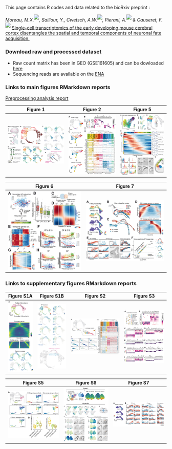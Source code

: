 
This page contains R codes and data related to the bioRxiv preprint :

*Moreau, M.X.<sup>[![](https://orcid.org/sites/default/files/images/orcid_16x16.png)](https://orcid.org/0000-0002-2592-2373)</sup>, Saillour, Y., Cwetsch, A.W.<sup>[![](https://orcid.org/sites/default/files/images/orcid_16x16.png)](https://orcid.org/0000-0002-8156-1218)</sup>, Pierani, A.<sup>[![](https://orcid.org/sites/default/files/images/orcid_16x16.png)](https://orcid.org/0000-0002-4872-4791)</sup> & Causeret, F.<sup>[![](https://orcid.org/sites/default/files/images/orcid_16x16.png)](https://orcid.org/0000-0002-0543-4938)</sup>* [Single-cell transcriptomics of the early developing mouse cerebral cortex disentangles the spatial and temporal components of neuronal fate acquisition.](https://doi.org/10.1101/2020.11.27.401398)


### Download raw and processed dataset

- Raw count matrix has been in GEO (GSE161605) and can be dowloaded [here](https://www.ncbi.nlm.nih.gov/geo/download/?acc=GSE161605&format=file)
- Sequencing reads are available on the [ENA](https://www.ebi.ac.uk/ena/browser/view/SRX9519507)

### Links to main figures RMarkdown reports

[Preprocessing analysis report](./html-Reports/Quality_Control.html)

| Figure 1 | Figure 2 | Figure 5 |
|-|-|-|
| [![](./Figures/Figure1.jpg)](./html-Reports/Figure1.html) | [![](./Figures/Figure2.jpg)](./html-Reports/Figure2.html) | [![](./Figures/Figure5.jpg)](./html-Reports/Figure5.html) |

| Figure 6 | Figure 7 |
|-|-|
| [![](./Figures/Figure6.jpg)](./html-Reports/Figure6.html) | [![](./Figures/Figure7.jpg)](./html-Reports/Figure7.html) |

### Links to supplementary figures RMarkdown reports

| Figure S1A | Figure S1B | Figure S2 | Figure S3 |
|-|-|-|-|
| [![](./Figures/FigureS1A.jpg)](./html-Reports/FigureS1A.html) | [![](./Figures/FigureS1.jpg)](./html-Reports/FigureS1.html) | [![](./Figures/FigureS2.jpg)](./html-Reports/FigureS2.html) | [![](./Figures/FigureS3.jpg)](./html-Reports/FigureS3.html) |

| Figure S5 | Figure S6 | Figure S7 |
|-|-|-|
| [![](./Figures/FigureS5.jpg)](./html-Reports/FigureS5.html) | [![](./Figures/Figure6IJS6.jpg)](./html-Reports/Figure6IJS6.html) | [![](./Figures/FigureS7.jpg)](https://matthieuxmoreau.github.io/EarlyPallialNeurogenesis/html-Reports/Figure7.html#Plot_relevant_gene_trends) |
